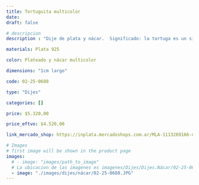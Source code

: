 ```yaml
---
title: Tortuguita multicolor
date: 
draft: false

# descripcion
description : "Dije de plata y nácar.  Significado: la tortuga es un símbolo de salud y longevidad."

materials: Plata 925

color: Plateado y nácar multicolor

dimensions: "1cm largo"

code: 02-25-0688

type: "Dijes"

categories: []

price: $5.320,00

price_eftvo: $4.520,00

link_mercado_shop: https://inplata.mercadoshops.com.ar/MLA-1113269166-dije-de-plata-y-nácar-tortuguita-multicolor-tortuga-_JM

# Images
# first image will be shown in the product page
images:
  # - image: "images/path_to_image"
  # La ubicacion de las imagenes es imagenes/Dijes/Dijes.Nácar/02-25-0688-tortuguita-multicolor
  - image: "./images/dijes/nácar/02-25-0688.JPG"
---
```

